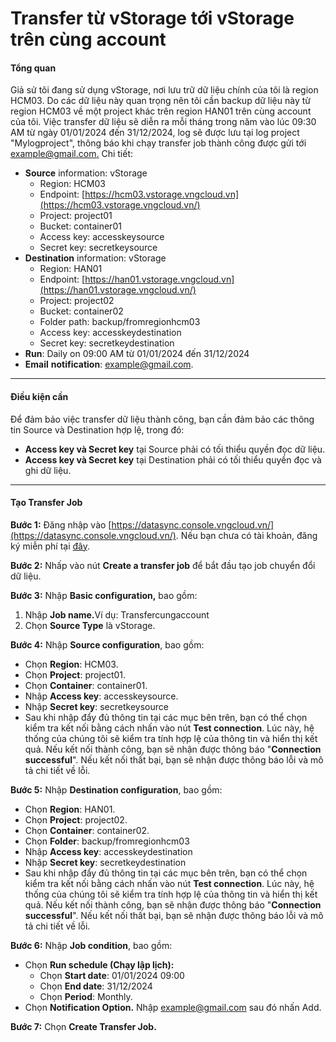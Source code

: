 # Transfer từ vStorage tới vStorage trên cùng account

#### Tổng quan 

Giả sử tôi đang sử dụng vStorage, nơi lưu trữ dữ liệu chính của tôi là region HCM03. Do các dữ liệu này quan trọng nên tôi cần backup dữ liệu này từ region HCM03 về một project khác trên region HAN01 trên cùng account của tôi. Việc transfer dữ liệu sẽ diễn ra mỗi tháng trong năm vào lúc 09:30 AM từ ngày 01/01/2024 đến 31/12/2024, log sẽ được lưu tại log project "Mylogproject", thông báo khi chạy transfer job thành công được gửi tới [example@gmail.com](mailto:example@gmail.com)[.](mailto:myemail@gmail.com.) Chi tiết: 

* **Source** information: vStorage
  * Region: HCM03
  * Endpoint: [https://hcm03.vstorage.vngcloud.vn](https://hcm03.vstorage.vngcloud.vn/)
  * Project: project01
  * Bucket: container01
  * Access key: accesskeysource
  * Secret key: secretkeysource
* **Destination** information: vStorage
  * Region: HAN01
  * Endpoint: [https://han01.vstorage.vngcloud.vn](https://han01.vstorage.vngcloud.vn/)
  * Project: project02
  * Bucket: container02
  * Folder path: backup/fromregionhcm03
  * Access key: accesskeydestination
  * Secret key: secretkeydestination
* **Run**: Daily on 09:00 AM từ 01/01/2024 đến 31/12/2024
* **Email** **notification**: [example@gmail.com](mailto:example@gmail.com).

***

#### Điều kiện cần 

Để đảm bảo việc transfer dữ liệu thành công, bạn cần đảm bảo các thông tin Source và Destination hợp lệ, trong đó: 

* **Access key và Secret key** tại Source phải có tối thiểu quyền đọc dữ liệu.
* **Access key và Secret key** tại Destination phải có tối thiểu quyền đọc và ghi dữ liệu.

***

#### Tạo Transfer Job 

**Bước 1:** Đăng nhập vào [https://datasync.console.vngcloud.vn/](https://datasync.console.vngcloud.vn/). Nếu bạn chưa có tài khoản, đăng ký miễn phí tại [đây](https://register.vngcloud.vn/signup).

**Bước 2:** Nhấp vào nút **Create a transfer job** để bắt đầu tạo job chuyển đổi dữ liệu.

**Bước 3:** Nhập **Basic configuration,** bao gồm: 

1. Nhập **Job name.**&#x56;í dụ: Transfercungaccount
2. Chọn **Source Type** là vStorage.

**Bước 4:** Nhập **Source configuration**, bao gồm: 

* Chọn **Region**: HCM03.
* Chọn **Project**: project01.
* Chọn **Container**: container01.
* Nhập **Access key**: accesskeysource.
* Nhập **Secret key**: secretkeysource
* Sau khi nhập đẩy đủ thông tin tại các mục bên trên, bạn có thể chọn kiểm tra kết nối bằng cách nhấn vào nút **Test connection**. Lúc này, hệ thống của chúng tôi sẽ kiểm tra tính hợp lệ của thông tin và hiển thị kết quả. Nếu kết nối thành công, bạn sẽ nhận được thông báo "**Connection successful**". Nếu kết nối thất bại, bạn sẽ nhận được thông báo lỗi và mô tả chi tiết về lỗi.

**Bước 5:** Nhập **Destination configuration**, bao gồm:

* Chọn **Region**: HAN01.
* Chọn **Project**: project02.
* Chọn **Container**: container02.
* Chọn **Folder**: backup/fromregionhcm03
* Nhập **Access key**: accesskeydestination
* Nhập **Secret key**: secretkeydestination
* Sau khi nhập đẩy đủ thông tin tại các mục bên trên, bạn có thể chọn kiểm tra kết nối bằng cách nhấn vào nút **Test connection**. Lúc này, hệ thống của chúng tôi sẽ kiểm tra tính hợp lệ của thông tin và hiển thị kết quả. Nếu kết nối thành công, bạn sẽ nhận được thông báo "**Connection successful**". Nếu kết nối thất bại, bạn sẽ nhận được thông báo lỗi và mô tả chi tiết về lỗi.

**Bước 6:** Nhập **Job condition**, bao gồm:

* Chọn **Run schedule (Chạy lập lịch):**
  * Chọn **Start date**: 01/01/2024 09:00
  * Chọn **End date**: 31/12/2024
  * Chọn **Period**: Monthly.
* Chọn **Notification Option.** Nhập [example@gmail.com](mailto:example@gmail.com) sau đó nhấn Add.

**Bước 7:** Chọn **Create Transfer Job.**
